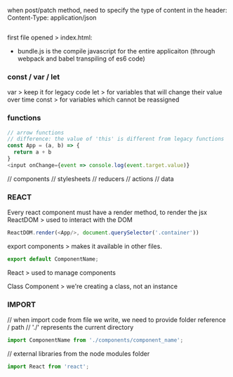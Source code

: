 <!-- https://github.com/adam-p/markdown-here/wiki/Markdown-Cheatsheet -->

<!-- to do: convert lewagon course into markdown -->
<!-- to do: assign pictures to  -->

when post/patch method, need to specify the type of content in the header: Content-Type: application/json


```javascript
```

first file opened > index.html:
- bundle.js is the compile javascript for the entire applicaiton (through webpack and babel transpiling of es6 code)

### const / var / let
var   > keep it for legacy code
let   > for variables that will change their value over time
const > for variables which cannot be reassigned


### functions
```javascript
// arrow functions
// difference: the value of 'this' is different from legacy functions
const App = (a, b) => {
  return a + b
}
<input onChange={event => console.log(event.target.value)}
```



// components
// stylesheets
// reducers
// actions
// data


### REACT
Every react component must have a render method, to render the jsx
ReactDOM > used to interact with the DOM
```javascript
ReactDOM.render(<App/>, document.querySelector('.container'))
```

export components > makes it available in other files.
```javascript
export default ComponentName;
```

React    > used to manage components

Class Component > we're creating a class, not an instance

### IMPORT
// when import code from file we write, we need to provide folder reference / path
// './' represents the current directory
```javascript
import ComponentName from './components/component_name';
```

// external libraries from the node modules folder
```javascript
import React from 'react';
```
